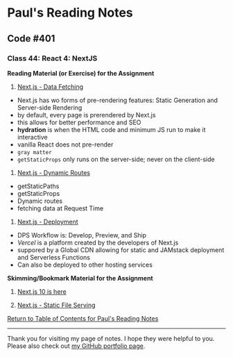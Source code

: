 # Paul's Reading Notes

## Code #401

### Class 44: React 4: NextJS

**Reading Material (or Exercise) for the Assignment**
1. [Next.js - Data Fetching](https://nextjs.org/learn/basics/data-fetching)
- Next.js has wo forms of pre-rendering features:  Static Generation and Server-side Rendering
- by default, every page is prerendered by Next.js
- this allows for better performance and SEO
- **hydration** is when the HTML code and minimum JS run to make it interactive
- vanilla React does not pre-render
- `gray matter`
- `getStaticProps` only runs on the server-side; never on the client-side 


1. [Next.js - Dynamic Routes](https://nextjs.org/learn/basics/dynamic-routes)
- getStaticPaths
- getStaticProps
- Dynamic routes
- fetching data at Request Time


1. [Next.js - Deployment](https://nextjs.org/learn/basics/deploying-nextjs-app)
- DPS Workflow is: Develop, Preview, and Ship
- *Vercel* is a platform created by the developers of Next.js
- suppored by a Global CDN allowing for static and JAMstack deployment and Serverless Functions
- Can also be deployed to other hosting services



**Skimming/Bookmark Material for the Assignment**
1. [Next.js 10 is here](https://www.youtube.com/watch?v=JWCS5IdECVI)


1. [Next.js - Static File Serving](https://nextjs.org/docs/basic-features/static-file-serving)



[Return to Table of Contents for Paul's Reading Notes](https://paul-leonard.github.io/reading-notes/ "Go back to find more notes!")



---



Thank you for visiting my page of notes.  I hope they were helpful to you.  Please also check out [my GitHub portfolio page](https://github.com/paul-leonard "Paul's GitHub Portfolio").